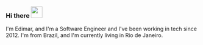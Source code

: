 ### Hi there <img src="https://raw.githubusercontent.com/MartinHeinz/MartinHeinz/master/wave.gif" width="30px">

I'm Edimar, and I'm a Software Engineer and I've been working in tech since 2012. I'm from Brazil, and I'm currently living in Rio de Janeiro.

<!--
**edimarbmjunior/edimarbmjunior** is a ✨ _special_ ✨ repository because its `README.md` (this file) appears on your GitHub profile.

Here are some ideas to get you started:

- 🔭 I’m currently working on ...
- 🌱 I’m currently learning ...
- 👯 I’m looking to collaborate on ...
- 🤔 I’m looking for help with ...
- 💬 Ask me about ...
- 📫 How to reach me: ...
- 😄 Pronouns: ...
- ⚡ Fun fact: ...
-->

